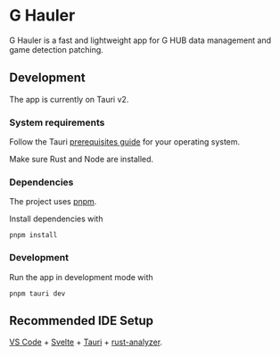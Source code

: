 # G Hauler

G Hauler is a fast and lightweight app for G HUB data management and game detection patching.

## Development

The app is currently on Tauri v2.

### System requirements

Follow the Tauri [prerequisites guide](https://v2.tauri.app/start/prerequisites/) for your operating system.

Make sure Rust and Node are installed.

### Dependencies

The project uses [pnpm](https://pnpm.io/installation).

Install dependencies with

```shell
pnpm install
```

### Development

Run the app in development mode with

```shell
pnpm tauri dev
```

## Recommended IDE Setup

[VS Code](https://code.visualstudio.com/) + [Svelte](https://marketplace.visualstudio.com/items?itemName=svelte.svelte-vscode) + [Tauri](https://marketplace.visualstudio.com/items?itemName=tauri-apps.tauri-vscode) + [rust-analyzer](https://marketplace.visualstudio.com/items?itemName=rust-lang.rust-analyzer).
